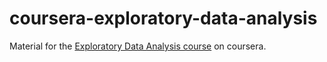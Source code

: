 # coursera-exploratory-data-analysis
Material for the [Exploratory Data Analysis course](https://www.coursera.org/learn/exploratory-data-analysis) on coursera.
